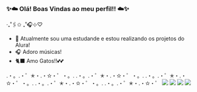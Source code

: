 ### ✨☁️ Olá! Boas Vindas ao meu perfil!! ☁️✨
  
‧₊˚🖇️✩ ₊˚🎧⊹♡

- 📒 Atualmente sou uma estudande e estou realizando os projetos do Alura!
- 🎧 Adoro músicas!
- 🐈‍⬛ Amo Gatos!!💕💕

.・。.・゜✭・.・✫・゜・。. .・。.・゜✭・.・✫・゜・。. .・。.・゜✭・.・✫・゜・。. .・。.・゜✭・.・✫・゜・。. .・。.・゜✭・.・✫・゜
![](https://www.boredpanda.com/blog/wp-content/uploads/2024/01/cute-cats-aww-pictures-cover_800.jpg)
![](https://media.tenor.com/j5VX5kX4lFkAAAAM/cat-opens-moith-wide.gif)
![](https://media1.tenor.com/m/_8lroT6a7dYAAAAC/crazy-cat.gif)
![](https://media1.tenor.com/m/qh5_M4WISuAAAAAC/ferret-pets.gif)
